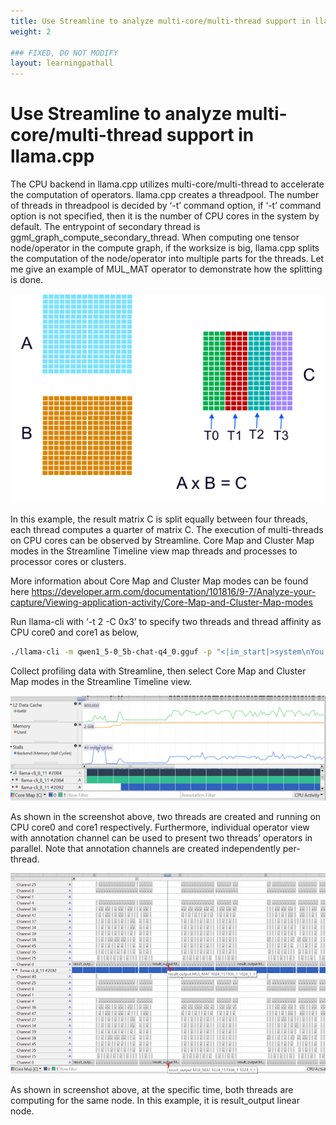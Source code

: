 ```yaml
---
title: Use Streamline to analyze multi-core/multi-thread support in llama.cpp
weight: 2

### FIXED, DO NOT MODIFY
layout: learningpathall
---
```


# Use Streamline to analyze multi-core/multi-thread support in llama.cpp
The CPU backend in llama.cpp utilizes multi-core/multi-thread to accelerate the computation of operators.
llama.cpp creates a threadpool. The number of threads in threadpool is decided by ‘-t’  command option, if ‘-t’ command option is not specified, then it is the number of CPU cores in the system by default. 
The entrypoint of secondary thread is ggml_graph_compute_secondary_thread.
When computing one tensor node/operator in the compute graph, if the worksize is big, llama.cpp splits the computation of the node/operator into multiple parts for the threads. 
Let me give an example of MUL_MAT operator to demonstrate how the splitting is done. 

![text#center](images/multi_thread.png "Figure 22. Multi-thread")

In this example, the result matrix C is split equally between four threads, each thread computes a quarter of matrix C.
The execution of multi-threads on CPU cores can be observed by Streamline. Core Map and Cluster Map modes in the Streamline Timeline view map threads and processes to processor cores or clusters. 

More information about Core Map and Cluster Map modes can be found here
https://developer.arm.com/documentation/101816/9-7/Analyze-your-capture/Viewing-application-activity/Core-Map-and-Cluster-Map-modes 

Run llama-cli with ‘-t 2 -C 0x3’ to specify two threads and thread affinity as CPU core0 and core1 as below, 
```bash
./llama-cli -m qwen1_5-0_5b-chat-q4_0.gguf -p "<|im_start|>system\nYou are a helpful AI assistant.<|im_end|>\n<|im_start|>user\nTell me a story about a fox and a crow? Please do not tell the traditional story in Aesop's fables. Please tell me a positive story about friendship and love. The story should have no more than 400 words<|im_end|>\n<|im_start|>assistant\n" -st -t 2 -C 0x3
```

Collect profiling data with Streamline, then select Core Map and Cluster Map modes in the Streamline Timeline view.

![text#center](images/multi_thread_core_map.png "Figure 23. Multi-thread")

As shown in the screenshot above, two threads are created and running on CPU core0 and core1 respectively.
Furthermore, individual operator view with annotation channel can be used to present two threads’ operators in parallel. Note that annotation channels are created independently per-thread.

![text#center](images/multi_thread_annotation_channel.png "Figure 24. Multi-thread")

As shown in screenshot above, at the specific time, both threads are computing for the same node. In this example, it is result_output linear node.